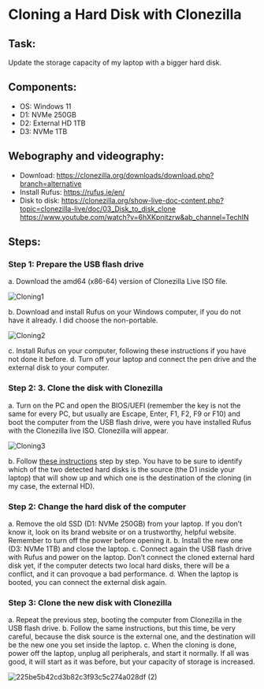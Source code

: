 # Cloning a Hard Disk with Clonezilla
## Task: 
Update the storage capacity of my laptop with a bigger hard disk.
## Components:
- OS: Windows 11 
- D1: NVMe 250GB
- D2: External HD 1TB
- D3: NVMe 1TB
## Webography and videography:
- Download: https://clonezilla.org/downloads/download.php?branch=alternative
- Install Rufus: https://rufus.ie/en/
- Disk to disk: https://clonezilla.org/show-live-doc-content.php?topic=clonezilla-live/doc/03_Disk_to_disk_clone https://www.youtube.com/watch?v=6hXKpnitzrw&ab_channel=TechIN
## Steps:
### Step 1: Prepare the USB flash drive
a. Download the amd64 (x86-64) version of Clonezilla Live ISO file. 

![Cloning1](https://github.com/user-attachments/assets/893ed4b9-b1b7-400d-b849-f8f5b7b45cdd)

b.	Download and install Rufus on your Windows computer, if you do not have it already. I did choose the non-portable.

![Cloning2](https://github.com/user-attachments/assets/94828655-9f48-4531-b503-6d735c12f57b)

c.	Install Rufus on your computer, following these instructions if you have not done it before.
d.	Turn off your laptop and connect the pen drive and the external disk to your computer.
### Step 2: 3.	Clone the disk with Clonezilla
a.	Turn on the PC and open the BIOS/UEFI (remember the key is not the same for every PC, but usually are Escape, Enter, F1, F2, F9 or F10) and boot the computer from the USB flash drive, were you have installed Rufus with the Clonezilla live ISO. Clonezilla will appear.

![Cloning3](https://github.com/user-attachments/assets/b6c4b6f5-ee0c-498c-a9e1-498b28e2f906)

b.	Follow [these instructions](https://clonezilla.org/show-live-doc-content.php?topic=clonezilla-live/doc/03_Disk_to_disk_clone) step by step. 
You have to be sure to identify which of the two detected hard disks is the source (the D1 inside your laptop) that will show up and which one is the destination of the cloning  (in my case, the external HD). 

### Step 2: Change the hard disk of the computer
a.	Remove the old SSD (D1: NVMe 250GB) from your laptop. If you don’t know it, look on its brand website or on a trustworthy, helpful website. Remember to turn off the power before opening it.
b.	Install the new one (D3: NVMe 1TB) and close the laptop.
c.	Connect again the USB flash drive with Rufus and power on the laptop. Don’t connect the cloned external hard disk yet, if the computer detects two local hard disks, there will be a conflict, and it can provoque a bad performance.
d.	When the laptop is booted, you can connect the external disk again.

### Step 3: Clone the new disk with Clonezilla 
a.	Repeat the previous step, booting the computer from Clonezilla in the USB flash drive. 
b.	Follow the same instructions, but this time, be very careful, because the disk source is the external one, and the destination will be the new one you set inside the laptop. 
c.	When the cloning is done, power off the laptop, unplug all peripherals, and start it normally. If all was good, it will start as it was before, but your capacity of storage is increased.

![225be5b42cd3b82c3f93c5c274a028df (2)](https://github.com/user-attachments/assets/f5251788-005f-474f-a36c-2708b63c4e3a)
